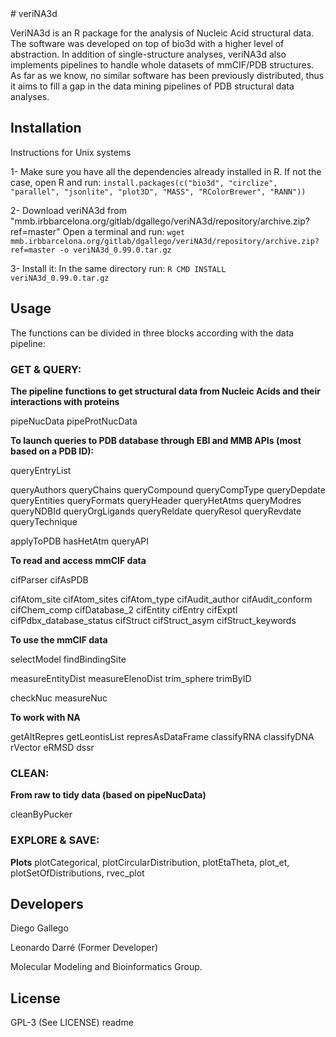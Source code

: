 <snippet>
  <content>
# veriNA3d

VeriNA3d is an R package for the analysis of Nucleic Acid structural data. The software was developed on top of bio3d with a higher level of abstraction. In addition of single-structure analyses, veriNA3d also implements pipelines to handle whole datasets of mmCIF/PDB structures. As far as we know, no similar software has been previously distributed, thus it aims to fill a gap in the data mining pipelines of PDB structural data analyses.

## Installation

Instructions for Unix systems

1- Make sure you have all the dependencies already installed in R. If not the case, open R and run:
    `install.packages(c("bio3d", "circlize", "parallel", "jsonlite", "plot3D", "MASS", "RColorBrewer", "RANN"))`

2- Download veriNA3d from "mmb.irbbarcelona.org/gitlab/dgallego/veriNA3d/repository/archive.zip?ref=master"
    Open a terminal and run:
    `wget mmb.irbbarcelona.org/gitlab/dgallego/veriNA3d/repository/archive.zip?ref=master -o veriNA3d_0.99.0.tar.gz`

3- Install it:
    In the same directory run:
    `R CMD INSTALL veriNA3d_0.99.0.tar.gz`

## Usage

The functions can be divided in three blocks according with the data pipeline:

### GET & QUERY:

**The pipeline functions to get structural data from Nucleic Acids and their interactions with proteins**

pipeNucData
pipeProtNucData

**To launch queries to PDB database through EBI and MMB APIs (most based on a PDB ID):**

queryEntryList

queryAuthors
queryChains
queryCompound
queryCompType
queryDepdate
queryEntities
queryFormats
queryHeader
queryHetAtms
queryModres
queryNDBId
queryOrgLigands
queryReldate
queryResol
queryRevdate
queryTechnique

applyToPDB
hasHetAtm
queryAPI

**To read and access mmCIF data**

cifParser
cifAsPDB 

cifAtom\_site
cifAtom\_sites
cifAtom\_type
cifAudit\_author
cifAudit\_conform
cifChem\_comp
cifDatabase\_2
cifEntity
cifEntry 
cifExptl
cifPdbx\_database\_status
cifStruct
cifStruct\_asym
cifStruct\_keywords


**To use the mmCIF data**

selectModel
findBindingSite

measureEntityDist
measureElenoDist
trim\_sphere
trimByID

checkNuc
measureNuc

**To work with NA**

getAltRepres
getLeontisList
represAsDataFrame
classifyRNA
classifyDNA
rVector
eRMSD
dssr

### CLEAN:

**From raw to tidy data (based on pipeNucData)**

cleanByPucker

### EXPLORE & SAVE:

**Plots**
plotCategorical, 
plotCircularDistribution, 
plotEtaTheta, 
plot\_et, 
plotSetOfDistributions, 
rvec\_plot

## Developers

Diego Gallego

Leonardo Darré (Former Developer)


Molecular Modeling and Bioinformatics Group.

## License

GPL-3 (See LICENSE)
</content>
  <tabTrigger>readme</tabTrigger>
</snippet>

